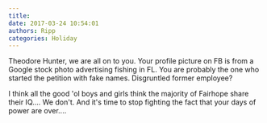 ```yaml
---
title: 
date: 2017-03-24 10:54:01
authors: Ripp
categories: Holiday
---
```


 Theodore Hunter, we are all on to you. Your profile picture on FB is from a Google stock photo advertising fishing in FL. You are probably the one who started the petition with fake names. Disgruntled former employee?  

I think all the good 'ol boys and girls think the majority of Fairhope share their IQ....
We don't. And it's time to stop fighting the fact that your days of power are over....